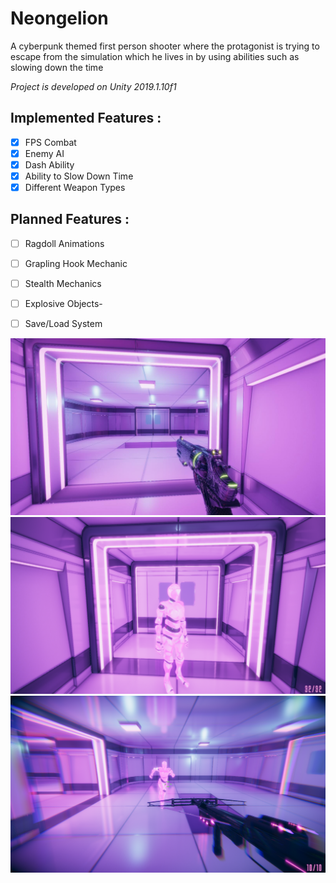 # Neongelion
A cyberpunk themed first person shooter where the protagonist is trying to escape from the simulation which he lives in by using abilities such as slowing down the time

*Project is developed on Unity 2019.1.10f1* 

## **Implemented Features :** 
- [x] FPS Combat
- [x] Enemy AI
- [x] Dash Ability
- [x] Ability to Slow Down Time
- [x] Different Weapon Types

## **Planned Features :**
- [ ] Ragdoll Animations
- [ ] Grapling Hook Mechanic
- [ ] Stealth Mechanics
- [ ] Explosive Objects-
- [ ] Save/Load System


![screenshot](https://github.com/Solideizer/Neongelion/blob/master/Screenshots/image_0009.jpg)
![screenshot](https://github.com/Solideizer/Neongelion/blob/master/Screenshots/neon1.png)
![screenshot](https://github.com/Solideizer/Neongelion/blob/master/Screenshots/neon2.png)
